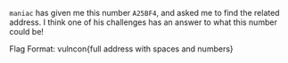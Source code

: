 `maniac` has given me this number `A25BF4`, and asked me to find the related address. I think one of his challenges has an answer to what this number could be!

Flag Format: vulncon{full address with spaces and numbers}

